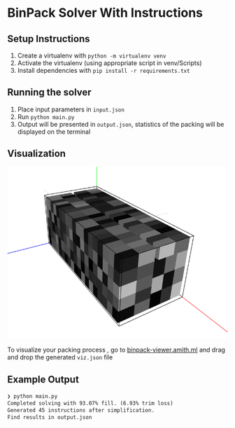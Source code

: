 # BinPack Solver With Instructions

## Setup Instructions

1. Create a virtualenv with `python -m virtualenv venv`
2. Activate the virtualenv (using appropriate script in venv/Scripts)
3. Install dependencies with `pip install -r requirements.txt`

## Running the solver

1. Place input parameters in `input.json`
2. Run `python main.py`
3. Output will be presented in `output.json`, statistics of the packing will be displayed on the terminal


## Visualization

![](img/viz.png)

To visualize your packing process , go to [binpack-viewer.amith.ml](https://binpack-viewer.amith.ml/) and drag and drop the generated `viz.json` file


## Example Output


```
❯ python main.py
Completed solving with 93.07% fill. (6.93% trim loss)
Generated 45 instructions after simplification.
Find results in output.json
```
